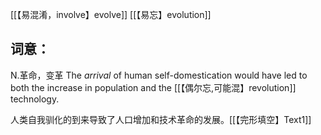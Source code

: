 [[【易混淆，involve】evolve]]
[[【易忘】evolution]]
## 词意：
N.革命，变革
The $arrival$ of human self-domestication would have led to both the increase in population and the [[【偶尔忘,可能混】revolution]] technology.

人类自我驯化的到来导致了人口增加和技术革命的发展。[[【完形填空】Text1]]
